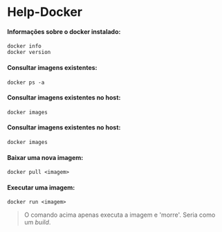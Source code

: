 # Help-Docker

#### Informações sobre o docker instalado:
```
docker info
docker version
```

#### Consultar imagens existentes:
```
docker ps -a
```

#### Consultar imagens existentes no host:
```
docker images
```

#### Consultar imagens existentes no host:
```
docker images
```

#### Baixar uma nova imagem:
```
docker pull <imagem>
```

#### Executar uma imagem:
```
docker run <imagem>
```
> O comando acima apenas executa a imagem e 'morre'. Seria como um _build_.






